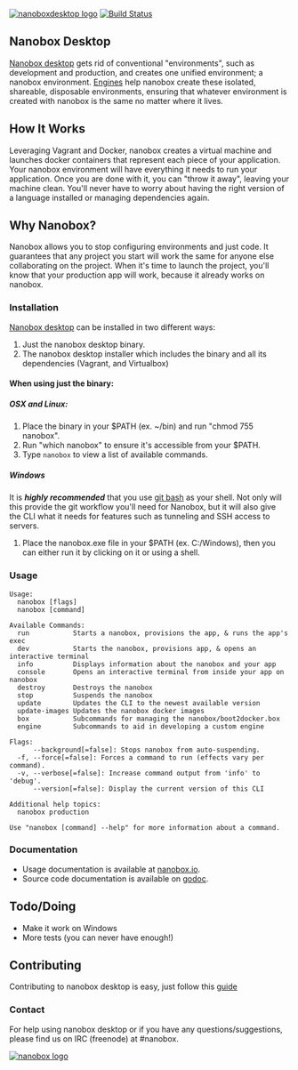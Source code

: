 [![nanoboxdesktop logo](http://nano-assets.gopagoda.io/readme-headers/nanoboxdesktop.png)](http://nanobox.io/open-source#nanoboxdesktop)
[![Build Status](https://travis-ci.org/nanobox-io/nanobox.svg)](https://travis-ci.org/nanobox-io/nanobox)

## Nanobox Desktop

[Nanobox desktop](https://desktop.nanobox.io/) gets rid of conventional "environments", such as development and production, and creates one unified environment; a nanobox environment. [Engines](https://docs.nanobox.io/engines/) help nanobox create these isolated, shareable, disposable environments, ensuring that whatever environment is created with nanobox is the same no matter where it lives.


## How It Works

Leveraging Vagrant and Docker, nanobox creates a virtual machine and launches docker containers that represent each piece of your application. Your nanobox environment will have everything it needs to run your application. Once you are done with it, you can "throw it away", leaving your machine clean. You'll never have to worry about having the right version of a language installed or managing dependencies again.


## Why Nanobox?

Nanobox allows you to stop configuring environments and just code. It guarantees that any project you start will work the same for anyone else collaborating on the project. When it's time to launch the project, you'll know that your production app will work, because it already works on nanobox.


### Installation

[Nanobox desktop](https://desktop.nanobox.io/downloads/) can be installed in two different ways:

1. Just the nanobox desktop binary.
2. The nanobox desktop installer which includes the binary and all its dependencies (Vagrant, and Virtualbox)


#### When using just the binary:

##### OSX and Linux:

1. Place the binary in your $PATH (ex. ~/bin) and run "chmod 755 nanobox".
3. Run "which nanobox" to ensure it's accessible from your $PATH.
2. Type `nanobox` to view a list of available commands.


##### Windows

It is _**highly recommended**_ that you use [git bash](http://git-scm.com/downloads) as your shell. Not only will this provide the git workflow you'll need for Nanobox, but it will also give the CLI what it needs for features such as tunneling and SSH access to servers.

1. Place the nanobox.exe file in your $PATH (ex. C:/Windows), then you can either run it by clicking on it or using a shell.


### Usage
```
Usage:
  nanobox [flags]
  nanobox [command]

Available Commands:
  run           Starts a nanobox, provisions the app, & runs the app's exec
  dev           Starts the nanobox, provisions app, & opens an interactive terminal
  info          Displays information about the nanobox and your app
  console       Opens an interactive terminal from inside your app on nanobox
  destroy       Destroys the nanobox
  stop          Suspends the nanobox
  update        Updates the CLI to the newest available version
  update-images Updates the nanobox docker images
  box           Subcommands for managing the nanobox/boot2docker.box
  engine        Subcommands to aid in developing a custom engine

Flags:
      --background[=false]: Stops nanobox from auto-suspending.
  -f, --force[=false]: Forces a command to run (effects vary per command).
  -v, --verbose[=false]: Increase command output from 'info' to 'debug'.
      --version[=false]: Display the current version of this CLI

Additional help topics:
  nanobox production

Use "nanobox [command] --help" for more information about a command.
```

### Documentation

- Usage documentation is available at [nanobox.io](https://docs.nanobox.io/cli/).
- Source code documentation is available on [godoc](http://godoc.org/github.com/nanobox-io/nanobox).


## Todo/Doing
- Make it work on Windows
- More tests (you can never have enough!)


## Contributing
Contributing to nanobox desktop is easy, just follow this [guide](https://docs.nanobox.io/contributing/)


### Contact

For help using nanobox desktop or if you have any questions/suggestions, please find us on IRC (freenode) at #nanobox.

[![nanobox logo](http://nano-assets.gopagoda.io/open-src/nanobox-open-src.png)](http://nanobox.io/open-source)
